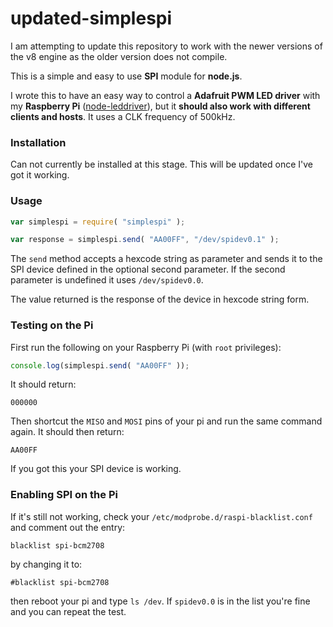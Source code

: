 updated-simplespi
==============

I am attempting to update this repository to work with the newer versions of the v8 engine as the older version does not compile.

This is a simple and easy to use **SPI** module for **node.js**.

I wrote this to have an easy way to control a **Adafruit PWM LED driver** with my **Raspberry Pi** ([node-leddriver](https://github.com/fjw/node-leddriver)), but it **should also work with different clients and hosts**.
It uses a CLK frequency of 500kHz.

### Installation

Can not currently be installed at this stage. This will be updated once I've got it working.

### Usage

```js
var simplespi = require( "simplespi" );

var response = simplespi.send( "AA00FF", "/dev/spidev0.1" );
```

The `send` method accepts a hexcode string as parameter and sends it to the SPI device defined in the optional second parameter.
If the second parameter is undefined it uses `/dev/spidev0.0`.

The value returned is the response of the device in hexcode string form.

### Testing on the Pi

First run the following on your Raspberry Pi (with `root` privileges):
```js
console.log(simplespi.send( "AA00FF" ));
```
It should return:
```
000000
```
Then shortcut the `MISO` and `MOSI` pins of your pi and run the same command again.
It should then return:
```
AA00FF
```
If you got this your SPI device is working.

### Enabling SPI on the Pi

If it's still not working, check your `/etc/modprobe.d/raspi-blacklist.conf` and comment out the entry:
```
blacklist spi-bcm2708
```
by changing it to:
```
#blacklist spi-bcm2708
```
then reboot your pi and type `ls /dev`.
If `spidev0.0` is in the list you're fine and you can repeat the test.
